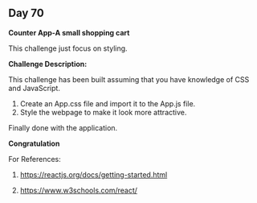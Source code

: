 ## Day 70

**Counter App-A small shopping cart**

This challenge just focus on styling.

**Challenge Description:**

This challenge has been built assuming that you have knowledge of CSS and JavaScript.

1. Create an App.css file and import it to the App.js file.
2. Style the webpage to make it look more attractive.

Finally done with the application.

**Congratulation**

For References:

1. https://reactjs.org/docs/getting-started.html

2. https://www.w3schools.com/react/
